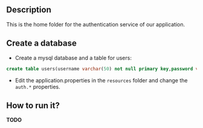 ## Description
This is the home folder for the authentication service of our application.

## Create a database
- Create a mysql database and a table for users:
```SQL
create table users(username varchar(50) not null primary key,password varchar(500) not null,enabled boolean not null);
```
- Edit the application.properties in the `resources` folder and change the `auth.*` properties.

## How to run it?
**TODO**
